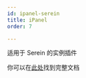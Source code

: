 ```yaml
---
id: ipanel-serein
title: iPanel
order: 7

---
```



适用于 Serein 的实例插件

你可以在[此处](https://ipaneldev.github.io/docs/guide/composition/instance/Serein/)找到完整文档
